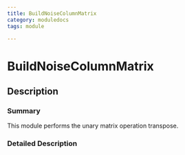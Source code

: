 ```yaml
---
title: BuildNoiseColumnMatrix
category: moduledocs
tags: module

---
```


# BuildNoiseColumnMatrix

## Description

### Summary

This module performs the unary matrix operation transpose.

### Detailed Description
